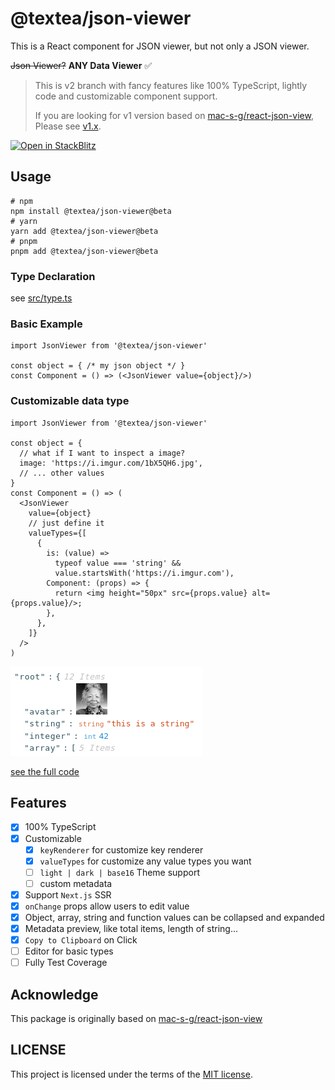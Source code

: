 # @textea/json-viewer

This is a React component for JSON viewer, but not only a JSON viewer.

~~Json Viewer?~~
**ANY Data Viewer** ✅

> This is v2 branch with fancy features like 100% TypeScript, lightly code and customizable component support.
>
> If you are looking for v1 version based on [mac-s-g/react-json-view](https://github.com/mac-s-g/react-json-view),
> Please see [v1.x](https://github.com/TexteaInc/json-viewer/tree/v1.x).

[![Open in StackBlitz](https://developer.stackblitz.com/img/open_in_stackblitz.svg)](https://stackblitz.com/edit/textea-json-viewer-v2?file=pages%2Findex.js)

## Usage

```shell
# npm
npm install @textea/json-viewer@beta
# yarn
yarn add @textea/json-viewer@beta
# pnpm
pnpm add @textea/json-viewer@beta
```

### Type Declaration

see [src/type.ts](src/type.ts)

### Basic Example

```tsx
import JsonViewer from '@textea/json-viewer'

const object = { /* my json object */ }
const Component = () => (<JsonViewer value={object}/>)
```

### Customizable data type

```tsx
import JsonViewer from '@textea/json-viewer'

const object = {
  // what if I want to inspect a image?
  image: 'https://i.imgur.com/1bX5QH6.jpg',
  // ... other values
}
const Component = () => (
  <JsonViewer
    value={object}
    // just define it
    valueTypes={[
      {
        is: (value) =>
          typeof value === 'string' &&
          value.startsWith('https://i.imgur.com'),
        Component: (props) => {
          return <img height="50px" src={props.value} alt={props.value}/>;
        },
      },
    ]}
  />
)
```

![Avatar Preview](docs/public/avatar-preview.png)

[see the full code](examples/basic/pages/index.tsx)

## Features

- [X] 100% TypeScript
- [X] Customizable
  - [X] `keyRenderer` for customize key renderer
  - [X] `valueTypes` for customize any value types you want
  - [ ] `light | dark | base16` Theme support
  - [ ] custom metadata
- [X] Support `Next.js` SSR
- [X] `onChange` props allow users to edit value
- [X] Object, array, string and function values can be collapsed and expanded
- [X] Metadata preview, like total items, length of string...
- [X] `Copy to Clipboard` on Click
- [ ] Editor for basic types
- [ ] Fully Test Coverage

## Acknowledge

This package is originally based on [mac-s-g/react-json-view](https://github.com/mac-s-g/react-json-view)

## LICENSE

This project is licensed under the terms of the [MIT license](LICENSE).
